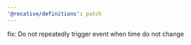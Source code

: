 ```yaml
---
'@recative/definitions': patch
---
```


fix: Do not repeatedly trigger event when time do not change
